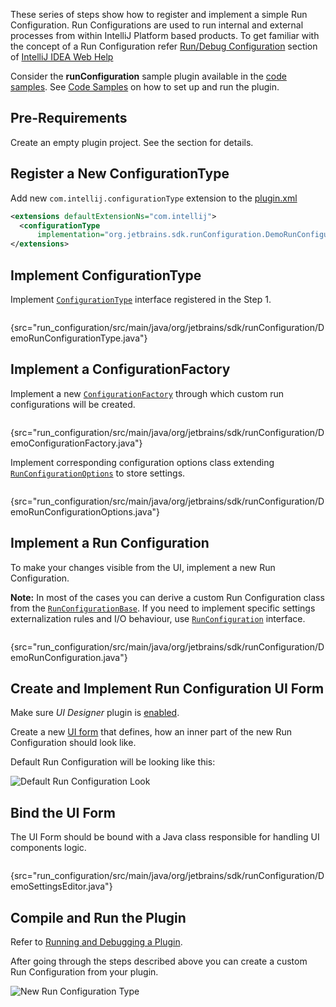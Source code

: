 [//]: # (title: Run Configurations Tutorial)

<!-- Copyright 2000-2022 JetBrains s.r.o. and other contributors. Use of this source code is governed by the Apache 2.0 license that can be found in the LICENSE file. -->

These series of steps show how to register and implement a simple Run Configuration.
Run Configurations are used to run internal and external processes from within IntelliJ Platform based products.
To get familiar with the concept of a Run Configuration refer [Run/Debug Configuration](https://www.jetbrains.com/idea/help/run-debug-configuration.html) section of [IntelliJ IDEA Web Help](https://www.jetbrains.com/idea/help/intellij-idea.html)

Consider the **runConfiguration** sample plugin available in the [code samples](%gh-sdk-samples%/run_configuration).
See [Code Samples](code_samples.md) on how to set up and run the plugin.

## Pre-Requirements

Create an empty plugin project.
See the [](creating_plugin_project.md) section for details.

## Register a New ConfigurationType

Add new `com.intellij.configurationType` extension to the [plugin.xml](%gh-sdk-samples%/run_configuration/src/main/resources/META-INF/plugin.xml)

```xml
<extensions defaultExtensionNs="com.intellij">
  <configurationType
      implementation="org.jetbrains.sdk.runConfiguration.DemoRunConfigurationType"/>
</extensions>
```

## Implement ConfigurationType

Implement [`ConfigurationType`](%gh-ic%/platform/execution/src/com/intellij/execution/configurations/ConfigurationType.java)  interface registered in the Step 1.

```java
```
{src="run_configuration/src/main/java/org/jetbrains/sdk/runConfiguration/DemoRunConfigurationType.java"}

## Implement a ConfigurationFactory

Implement a new [`ConfigurationFactory`](%gh-ic%/platform/execution/src/com/intellij/execution/configurations/ConfigurationFactory.java) through which custom run configurations will be created.

```java
```
{src="run_configuration/src/main/java/org/jetbrains/sdk/runConfiguration/DemoConfigurationFactory.java"}

Implement corresponding configuration options class extending [`RunConfigurationOptions`](%gh-ic%/platform/execution/src/com/intellij/execution/configurations/RunConfigurationOptions.kt) to store settings.

```java
```
{src="run_configuration/src/main/java/org/jetbrains/sdk/runConfiguration/DemoRunConfigurationOptions.java"}

## Implement a Run Configuration

To make your changes visible from the UI, implement a new Run Configuration.

**Note:** In most of the cases you can derive a custom Run Configuration class from the [`RunConfigurationBase`](%gh-ic%/platform/execution/src/com/intellij/execution/configurations/RunConfigurationBase.java).
If you need to implement specific settings externalization rules and I/O behaviour, use [`RunConfiguration`](%gh-ic%/platform/execution/src/com/intellij/execution/configurations/RunConfiguration.java) interface.

```java
```
{src="run_configuration/src/main/java/org/jetbrains/sdk/runConfiguration/DemoRunConfiguration.java"}

## Create and Implement Run Configuration UI Form

Make sure _UI Designer_ plugin is [enabled](https://www.jetbrains.com/help/idea/managing-plugins.html).

Create a new [UI form](https://www.jetbrains.com/help/idea/designing-gui-major-steps.html) that defines, how an inner part of the new Run Configuration should look like.

Default Run Configuration will be looking like this:

![Default Run Configuration Look](ui_form.png)

## Bind the UI Form

The UI Form should be bound with a Java class responsible for handling UI components logic.

```java
```
{src="run_configuration/src/main/java/org/jetbrains/sdk/runConfiguration/DemoSettingsEditor.java"}

## Compile and Run the Plugin

Refer to [Running and Debugging a Plugin](creating_plugin_project.md#executing-the-plugin).

After going through the steps described above you can create a custom Run Configuration from your plugin.

![New Run Configuration Type](new_run_configuration.png)
